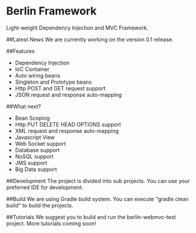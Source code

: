 # Berlin Framework
Light-weight Dependency Injection and MVC Framework. 

##Latest News
We are currently working on the version 0.1 release.

##Features
* Dependency Injection
* IoC Container
* Auto wiring beans
* Singleton and Prototype beans
* Http POST and GET request support
* JSON request and response auto-mapping

##What next?
* Bean Scoping
* Http PUT DELETE HEAD OPTIONS support
* XML request and response auto-mapping
* Javascript View
* Web Socket support
* Database support
* NoSQL support
* JMS support
* Big Data support

##Development
The project is divided into sub projects. You can use your preferred IDE for development.

##Build
We are using Gradle build system. You can execute "gradle clean build" to build the projects.

##Tutorials
We suggest you to build and run the berlin-webmvc-test project.
More tutorials coming soon!
